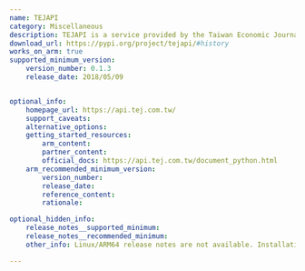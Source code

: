 ```yaml
---
name: TEJAPI
category: Miscellaneous
description: TEJAPI is a service provided by the Taiwan Economic Journal (TEJ) that provides access to various financial, economic, and business information. It provides information such as stock prices, company announcements, and macroeconomics in Taiwan and Asia in general.
download_url: https://pypi.org/project/tejapi/#history
works_on_arm: true
supported_minimum_version:
    version_number: 0.1.3
    release_date: 2018/05/09


optional_info:
    homepage_url: https://api.tej.com.tw/
    support_caveats:
    alternative_options:
    getting_started_resources:
        arm_content: 
        partner_content: 
        official_docs: https://api.tej.com.tw/document_python.html
    arm_recommended_minimum_version:
        version_number:
        release_date:
        reference_content:
        rationale: 

optional_hidden_info:
    release_notes__supported_minimum: 
    release_notes__recommended_minimum:
    other_info: Linux/ARM64 release notes are not available. Installation and testing are done via the tar archive [0.1.3](https://pypi.org/project/tejapi/0.1.3/). 

---
```

